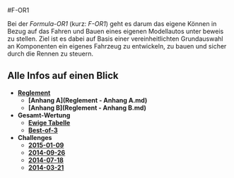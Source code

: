 #F-OR1

Bei der *Formula-OR1* (kurz: *F-OR1*) geht es darum das eigene Können in Bezug auf das Fahren und Bauen eines eigenen Modellautos unter beweis zu stellen. Ziel ist es dabei auf Basis einer vereinheitlichten Grundauswahl an Komponenten ein eigenes Fahrzeug zu entwickeln, zu bauen und sicher durch die Rennen zu steuern.

## Alle Infos auf einen Blick

* **[Reglement](Reglement.md)**
  * **[Anhang A](Reglement - Anhang A.md)**
  * **[Anhang B](Reglement - Anhang B.md)**
* **Gesamt-Wertung**
  * **[Ewige Tabelle](Ranking-1.md)**
  * **[Best-of-3](Ranking-2.md)**
* **Challenges**
  * **[2015-01-09](Challenges/2015-01-09.md)**
  * **[2014-09-26](Challenges/2014-09-26.md)**
  * **[2014-07-18](Challenges/2014-07-18.md)**
  * **[2014-03-21](Challenges/2014-03-21.md)**
